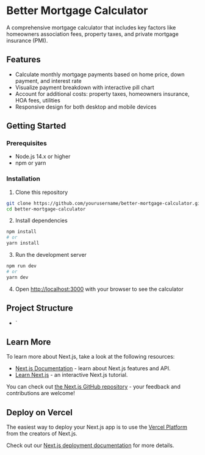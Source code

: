 # Better Mortgage Calculator

A comprehensive mortgage calculator that includes key factors like homeowners association fees, property taxes, and private mortgage insurance (PMI).

## Features

- Calculate monthly mortgage payments based on home price, down payment, and interest rate
- Visualize payment breakdown with interactive pill chart
- Account for additional costs: property taxes, homeowners insurance, HOA fees, utilities
- Responsive design for both desktop and mobile devices

## Getting Started

### Prerequisites

- Node.js 14.x or higher
- npm or yarn

### Installation

1. Clone this repository
```bash
git clone https://github.com/yourusername/better-mortgage-calculator.git
cd better-mortgage-calculator
```

2. Install dependencies
```bash
npm install
# or
yarn install
```

3. Run the development server
```bash
npm run dev
# or
yarn dev
```

4. Open [http://localhost:3000](http://localhost:3000) with your browser to see the calculator

## Project Structure

- `

## Learn More

To learn more about Next.js, take a look at the following resources:

- [Next.js Documentation](https://nextjs.org/docs) - learn about Next.js features and API.
- [Learn Next.js](https://nextjs.org/learn) - an interactive Next.js tutorial.

You can check out [the Next.js GitHub repository](https://github.com/vercel/next.js) - your feedback and contributions are welcome!

## Deploy on Vercel

The easiest way to deploy your Next.js app is to use the [Vercel Platform](https://vercel.com/new?utm_medium=default-template&filter=next.js&utm_source=create-next-app&utm_campaign=create-next-app-readme) from the creators of Next.js.

Check out our [Next.js deployment documentation](https://nextjs.org/docs/app/building-your-application/deploying) for more details.
